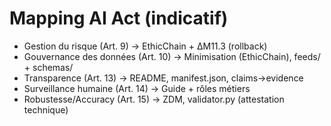 # Mapping AI Act (indicatif)
- Gestion du risque (Art. 9) → EthicChain + ΔM11.3 (rollback)
- Gouvernance des données (Art. 10) → Minimisation (EthicChain), feeds/ + schemas/
- Transparence (Art. 13) → README, manifest.json, claims→evidence
- Surveillance humaine (Art. 14) → Guide + rôles métiers
- Robustesse/Accuracy (Art. 15) → ZDM, validator.py (attestation technique)
